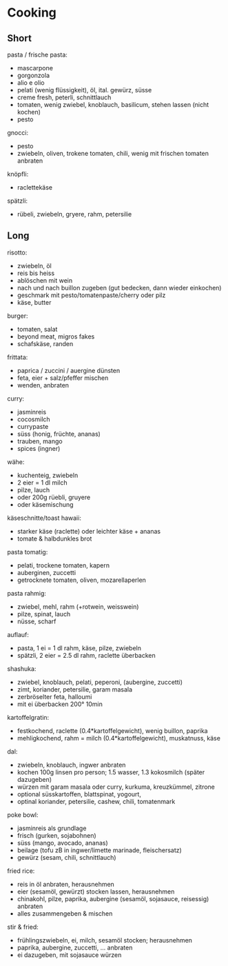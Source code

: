 # Cooking

## Short

pasta / frische pasta:

- mascarpone
- gorgonzola
- alio e olio
- pelati (wenig flüssigkeit), öl, ital. gewürz, süsse
- creme fresh, peterli, schnittlauch
- tomaten, wenig zwiebel, knoblauch, basilicum, stehen lassen (nicht kochen)
- pesto

gnocci:

- pesto
- zwiebeln, oliven, trokene tomaten, chili, wenig mit frischen tomaten anbraten

knöpfli:

- raclettekäse

spätzli:

- rübeli, zwiebeln, gryere, rahm, petersilie

## Long

risotto:

- zwiebeln, öl
- reis bis heiss
- ablöschen mit wein
- nach und nach buillon zugeben (gut bedecken, dann wieder einkochen)
- geschmark mit pesto/tomatenpaste/cherry oder pilz
- käse, butter 

burger:

- tomaten, salat
- beyond meat, migros fakes
- schafskäse, randen

frittata:

- paprica / zuccini / auergine dünsten
- feta, eier + salz/pfeffer mischen
- wenden, anbraten

curry:

- jasminreis
- cocosmilch
- currypaste
- süss (honig, früchte, ananas)
- trauben, mango
- spices (ingner)

wähe:

- kuchenteig, zwiebeln
- 2 eier = 1 dl milch
- pilze, lauch
- oder 200g rüebli, gruyere
- oder käsemischung

käseschnitte/toast hawaii:

- starker käse (raclette) oder leichter käse + ananas
- tomate & halbdunkles brot

pasta tomatig:

- pelati, trockene tomaten, kapern
- auberginen, zuccetti
- getrocknete tomaten, oliven, mozarellaperlen

pasta rahmig:

- zwiebel, mehl, rahm (+rotwein, weisswein)
- pilze, spinat, lauch
- nüsse, scharf

auflauf:
- pasta, 1 ei = 1 dl rahm, käse, pilze, zwiebeln
- spätzli, 2 eier = 2.5 dl rahm, raclette überbacken

shashuka:

- zwiebel, knoblauch, pelati, peperoni, (aubergine, zuccetti)
- zimt, koriander, petersilie, garam masala
- zerbröselter feta, halloumi
- mit ei überbacken 200° 10min

kartoffelgratin:

- festkochend, raclette (0.4*kartoffelgewicht), wenig buillon, paprika
- mehligkochend, rahm = milch (0.4*kartoffelgewicht), muskatnuss, käse

dal:

- zwiebeln, knoblauch, ingwer anbraten
- kochen 100g linsen pro person; 1.5 wasser, 1.3 kokosmilch (später dazugeben)
- würzen mit garam masala oder curry, kurkuma, kreuzkümmel, zitrone
- optional süsskartoffen, blattspinat, yogourt, 
- optinal koriander, petersilie, cashew, chili, tomatenmark

poke bowl:

- jasminreis als grundlage
- frisch (gurken, sojabohnen)
- süss (mango, avocado, ananas)
- beilage (tofu zB in ingwer/limette marinade, fleischersatz)
- gewürz (sesam, chili, schnittlauch)

fried rice:

- reis in öl anbraten, herausnehmen
- eier (sesamöl, gewürzt) stocken lassen, herausnehmen
- chinakohl, pilze, paprika, aubergine (sesamöl, sojasauce, reisessig) anbraten
- alles zusammengeben & mischen

stir & fried:

- frühlingszwiebeln, ei, milch, sesamöl stocken; herausnehmen
- paprika, aubergine, zuccetti, ... anbraten
- ei dazugeben, mit sojasauce würzen
